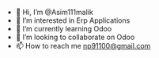 - 👋 Hi, I’m @Asim111malik
- 👀 I’m interested in Erp Applications
- 🌱 I’m currently learning Odoo
- 💞️ I’m looking to collaborate on Odoo
- 📫 How to reach me np91100@gmail.com

<!---
Asim111malik/Asim111malik is a ✨ special ✨ repository because its `README.md` (this file) appears on your GitHub profile.
You can click the Preview link to take a look at your changes.
--->

